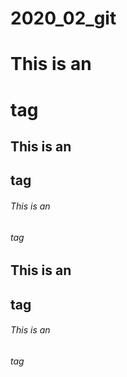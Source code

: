 # 2020_02_git
# This is an <h1> tag
## This is an <h2> tag
###### This is an <h6> tag
  
  ## This is an <h2> tag
###### This is an <h6> tag
